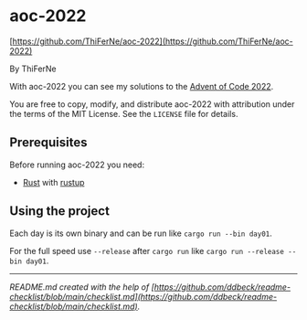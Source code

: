 # aoc-2022

[https://github.com/ThiFerNe/aoc-2022](https://github.com/ThiFerNe/aoc-2022)

By ThiFerNe

With aoc-2022 you can see my solutions to the [Advent of Code 2022](https://adventofcode.com/2022).

You are free to copy, modify, and distribute aoc-2022 with attribution under the terms of the MIT License.
See the `LICENSE` file for details.

## Prerequisites

Before running aoc-2022 you need:
- [Rust](https://www.rust-lang.org/) with [rustup](https://rustup.rs/)

## Using the project

Each day is its own binary and can be run like `cargo run --bin day01`.

For the full speed use `--release` after `cargo run` like `cargo run --release --bin day01`.

---

*README.md created with the help of [https://github.com/ddbeck/readme-checklist/blob/main/checklist.md](https://github.com/ddbeck/readme-checklist/blob/main/checklist.md).*

